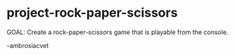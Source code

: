 # project-rock-paper-scissors

GOAL: Create a rock-paper-scissors game that is playable from the console.

-ambrosiacvet
